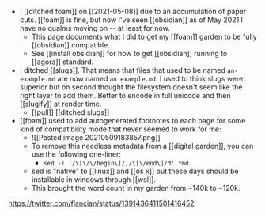 - I [[ditched foam]] on [[2021-05-08]] due to an accumulation of paper cuts. [[foam]] is fine, but now I've seen [[obsidian]] as of May 2021 I have no qualms moving on -- at least for now.
	- This page documents what I did to get my [[foam]] garden to be fully [[obsidian]] compatible.
	- See [[install obsidian]] for how to get [[obsidian]] running to [[agora]] standard.
- I ditched [[slugs]]. That means that files that used to be named `an-example.md` are now named `an example.md`. I used to think slugs were superior but on second thought the filesystem doesn't seem like the right layer to add them. Better to encode in full unicode and then [[slugify]] at render time.
	- [[pull]] [[ditched slugs]]
- [[foam]] used to add autogenerated footnotes to each page for some kind of compatibility mode that never seemed to work for me:
	- ![[Pasted image 20210509183857.png]]
	- To remove this needless metadata from a [[digital garden]], you can use the following one-liner:
		- `sed -i '/\[\/\/begin\]/,/\[\/end\]/d' *md`
	- sed is "native" to [[linux]] and [[os x]] but these days should be installable in windows through [[wsl]].
	- This brought the word count in my garden from ~140k to ~120k.
	
https://twitter.com/flancian/status/1391436411501416452